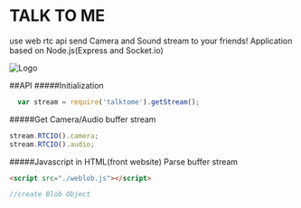 # TALK TO ME
use web rtc api send Camera and Sound stream to your friends! Application based on Node.js(Express and Socket.io)

![Logo](http://i.imgur.com/3RjpHft.png)

##API
#####Initialization 
```javascript
  var stream = require('talktome').getStream();
```
#####Get Camera/Audio buffer stream
```javascript
stream.RTCIO().camera;
stream.RTCIO().audio;
```

#####Javascript in HTML(front website)
Parse buffer stream
```html
<script src="./weblob.js"></script>
```
```javascript
//create Blob Object
```
